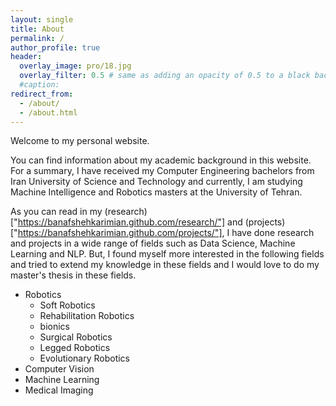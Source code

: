 ```yaml
---
layout: single
title: About
permalink: /
author_profile: true
header:
  overlay_image: pro/18.jpg
  overlay_filter: 0.5 # same as adding an opacity of 0.5 to a black background
  #caption:
redirect_from:
  - /about/
  - /about.html
---
```

Welcome to my personal website.

You can find information about my academic background in this website. For a summary, I have received my Computer Engineering bachelors from Iran University of Science and Technology and currently, I am studying Machine Intelligence and Robotics masters at the University of Tehran.

As you can read in my (research)["https://banafshehkarimian.github.com/research/"] and (projects)["https://banafshehkarimian.github.com/projects/"], I have done research and projects in a wide range of fields such as Data Science, Machine Learning and NLP. But, I found myself more interested in the following fields and tried to extend my knowledge in these fields and I would love to do my master's thesis in these fields.

* Robotics
  * Soft Robotics
  * Rehabilitation Robotics
  * bionics
  * Surgical Robotics
  * Legged Robotics
  * Evolutionary Robotics
* Computer Vision
* Machine Learning
* Medical Imaging
